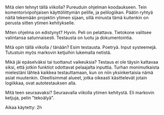 Mitä olen tehnyt tällä viikolla?
Pureuduin ohjelman koodaukseen. Tein komentorivipohjaisen käyttöliittymän pelille, ja pelilogiikan.
Päätin ryhtyä näitä tekemään projektin ytimen sijaan, sillä minusta tämä kuitenkin on perusta sitten ytimen kehitykselle.

Miten ohjelma on edistynyt?
Hyvin. Peli on pelattava. Tietokone valitsee valintansa satunnaisesti.
Testausta on luotu ja dokumentointia. 

Mitä opin tällä viikolla / tänään?
Esim testausta. Poetryä. Input systeemejä. Tutustuin myös markovin ketjuihin lukemalla netistä.

Mikä jäi epäselväksi tai tuottanut vaikeuksia?
Testaus ei ole täysin kattavaa siksi, että jotkin funktiot odottavat pelaajalta inputtia. Turhan monimutkaista mielestäni lähteä kaikkea testauttamaan, kun on niin yksinkertaisia nämä asiat muutenkin. Oleellisimmat alueet, jotka oikeasti käsittelevät jotain logiikkaa, ovat autotestauksen alla.

Mitä teen seuraavaksi?
Seuraavalla viikolla ytimen kehitystä. Eli markovin ketjuja, pelin "tekoälyä".

Aikaa käytetty:
2h